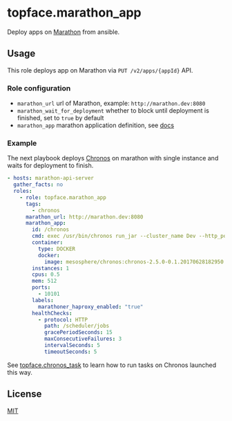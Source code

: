 # topface.marathon_app

Deploy apps on [Marathon](https://mesosphere.github.io/marathon/) from ansible.

## Usage

This role deploys app on Marathon via `PUT /v2/apps/{appId}` API.

### Role configuration

* `marathon_url` url of Marathon, example: `http://marathon.dev:8080`
* `marathon_wait_for_deployment` whether to block until deployment is finished,
set to `true` by default
* `marathon_app` marathon application definition, see
[docs](https://mesosphere.github.io/marathon/docs/rest-api.html#post-/v2/apps)

### Example

The next playbook deploys [Chronos](https://airbnb.github.io/chronos/)
on marathon with single instance and waits for deployment to finish.

```yaml
- hosts: marathon-api-server
  gather_facts: no
  roles:
    - role: topface.marathon_app
      tags:
        - chronos
      marathon_url: http://marathon.dev:8080
      marathon_app:
        id: /chronos
        cmd: exec /usr/bin/chronos run_jar --cluster_name Dev --http_port $PORT --master zk://zk:2181/mesos --zk_hosts zk:2181 --mesos_framework_name chronos
        container:
          type: DOCKER
          docker:
            image: mesosphere/chronos:chronos-2.5.0-0.1.20170628182950.ubuntu1404-mesos-1.3.0
        instances: 1
        cpus: 0.5
        mem: 512
        ports:
          - 10101
        labels:
          marathoner_haproxy_enabled: "true"
        healthChecks:
          - protocol: HTTP
            path: /scheduler/jobs
            gracePeriodSeconds: 15
            maxConsecutiveFailures: 3
            intervalSeconds: 5
            timeoutSeconds: 5
```

See [topface.chronos_task](https://github.com/Topface/ansible-chronos_task)
to learn how to run tasks on Chronos launched this way.

## License

[MIT](LICENSE)
